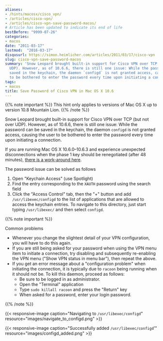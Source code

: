 ```yaml
---
aliases:
- /hints/macosx/cisco_vpn/
- /articles/cisco-vpn/
- /articles/cisco-vpn-save-password-macos/
# Article has been updated to indicate its end of life
bestBefore: "9999-07-26"
categories:
- macos
date: "2011-03-17"
lastmod:  "2016-03-17"
disqusurl: https://simon.heimlicher.com/articles/2011/03/17/cisco-vpn
slug: cisco-vpn-save-password-macos
summary: 'Snow Leopard brought built-in support for Cisco VPN over TCP (but not over
  UDP). However, as of 10.6.6, there is still one issue: While the password can be
  saved in the keychain, the daemon `configd` is not granted access, causing the user
  to be bothered to enter the password every time upon initiating a connection'
tags:
- macos
title: Save Password of Cisco VPN in Mac OS X 10.6
---
```


{{% note important %}}
This hint only applies to versions of Mac OS X up to version 10.8 Mountain Lion.
{{% /note %}}

Snow Leopard brought built-in support for Cisco VPN over TCP (but not over UDP). However, as of 10.6.6, there is still one issue: While the password can be saved in the keychain, the daemon `configd` is not granted access, causing the user to be bothered to enter the password every time upon initiating a connection.

If you are running Mac OS X 10.6.0–10.6.3 and experience unexpected disconnections when the phase 1 key should be renegotiated (after 48 minutes), [there is a work-around here](/technology/fix-cisco-vpn-disconnections-mac-os-x-10.6.0-10.6.3/).

The password issue can be solved as follows

 1. Open "Keychain Access" (use Spotlight)
 2. Find the entry corresponding to the `XAUTH` password using the search field
 3. Click the "Access Control" tab, then the "+" button and add `/usr/libexec/configd` to the list of applications that are allowed to access the keychain entries. To navigate to this directory, just start typing `/usr/libexec/` and then select `configd`.

{{% note important %}}

Common problems

* Whenever you change the slightest detail of your VPN configuration, you will have to do this again.
* If you are still being asked for your password when using the VPN menu item to initiate a connection, try disabling and subsequently re-enabling  the VPN menu ("Show VPN status in menu bar"), then repeat the above.
* If you get an error message about a "configuration problem" when initiating the connection, it is typically due to `racoon` being running when it should not be. To kill this daemon, proceed as follows:
  * Be sure to be logged in as administrator.
  * Open the "Terminal" application
  * Type `sudo killall racoon` and press the "Return" key
  * When asked for a password, enter your login password.

{{% /note %}}

{{< responsive-image caption="Navigating to `/usr/libexec/configd`" resource="images/navigate_to_configd.png" >}}

{{< responsive-image caption="Successfully added `/usr/libexec/configd`'" resource="images/configd_added.png" >}}
